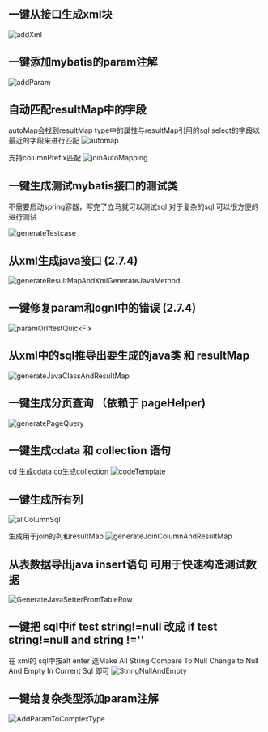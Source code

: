 ## 一键从接口生成xml块
![addXml](https://myimages.brucege.com/generateXmlFromMapper.gif)

## 一键添加mybatis的param注解
![addParam](https://myimages.brucege.com/addParamForOneClick.gif)

## 自动匹配resultMap中的字段
autoMap会找到resultMap type中的属性与resultMap引用的sql select的字段以最近的字段来进行匹配
![automap](https://myimages.brucege.com/automap.png)

支持columnPrefix匹配
![joinAutoMapping](https://myimages.brucege.com/joinAutoMapping.gif)

## 一键生成测试mybatis接口的测试类 

不需要启动spring容器，写完了立马就可以测试sql  对于复杂的sql 可以很方便的进行测试 

![generateTestcase](https://myimages.brucege.com/autoGenerateTestCase.gif)

## 从xml生成java接口 (2.7.4)
![generateResultMapAndXmlGenerateJavaMethod](https://myimages.brucege.com/generateResultMapAndXmlGenerateJavaMethod.gif)

## 一键修复param和ognl中的错误 (2.7.4)
![paramOrIftestQuickFix](https://myimages.brucege.com/paramOrIftestQuickFix.gif)


## 从xml中的sql推导出要生成的java类 和 resultMap 

![generateJavaClassAndResultMap](https://myimages.brucege.com/generateJavaClassAndResultMap.gif)


## 一键生成分页查询 （依赖于 pageHelper)

![generatePageQuery](https://myimages.brucege.com/generatePageQuery.gif)


## 一键生成cdata 和 collection 语句

cd 生成cdata co生成collection 
![codeTemplate](https://myimages.brucege.com/codeTemplate.gif)

## 一键生成所有列 
![allColumnSql](https://myimages.brucege.com/allColumnSql.gif)

生成用于join的列和resultMap
![generateJoinColumnAndResultMap](https://myimages.brucege.com/generateJoinColumnAndResultMap.gif)

## 从表数据导出java insert语句 可用于快速构造测试数据
![GenerateJavaSetterFromTableRow](https://myimages.brucege.com/GenerateJavaSetterFromTableRow.gif)

## 一键把 sql中if test string!=null 改成 if test string!=null and string !='' 

在 xml的 sql中按alt enter 选Make All String Compare To Null Change to Null And Empty In Current Sql 即可
![StringNullAndEmpty](https://myimages.brucege.com/stringNullAndEmtpy.png)


## 一键给复杂类型添加param注解
![AddParamToComplexType](https://myimages.brucege.com/AddparamToComplexType.gif)



